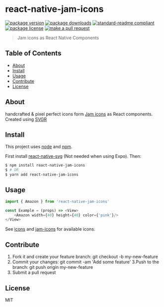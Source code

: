 
# react-native-jam-icons
[![package version](https://img.shields.io/npm/v/react-native-jam-icons.svg?style=flat-square)](https://npmjs.org/package/react-native-jam-icons)
[![package downloads](https://img.shields.io/npm/dm/react-native-jam-icons.svg?style=flat-square)](https://npmjs.org/package/react-native-jam-icons)
[![standard-readme compliant](https://img.shields.io/badge/readme%20style-standard-brightgreen.svg?style=flat-square)](https://github.com/RichardLitt/standard-readme)
[![package license](https://img.shields.io/npm/l/react-native-jam-icons.svg?style=flat-square)](https://npmjs.org/package/react-native-jam-icons)
[![make a pull request](https://img.shields.io/badge/PRs-welcome-brightgreen.svg?style=flat-square)](http://makeapullrequest.com)

> Jam icons as React Native Components

## Table of Contents

- [About](#about)
- [Install](#install)
- [Usage](#usage)
- [Contribute](#contribute)
- [License](#License)

## About

handcrafted & pixel perfect icons form [Jam icons](http://jam-icons.com/) as React components. Created using [SVGR](https://github.com/smooth-code/svgr)

## Install

This project uses [node](https://nodejs.org) and [npm](https://www.npmjs.com). 

First install [react-native-svg](https://github.com/react-native-community/react-native-svg) (Not needed when using Expo). Then:

```sh
$ npm install react-native-jam-icons
$ # OR
$ yarn add react-native-jam-icons
```

## Usage

```js
import { Amazon } from 'react-native-jam-icons'

const Example = (props) => <View>
    <Amazon width={40} height={40} color={'pink'}/>
</View>
```

See [icons](src/icons) and [jam-icons](http://jam-icons.com/) for available icons.

## Contribute

1. Fork it and create your feature branch: git checkout -b my-new-feature
2. Commit your changes: git commit -am 'Add some feature'
3.Push to the branch: git push origin my-new-feature 
4. Submit a pull request

## License

MIT
    
